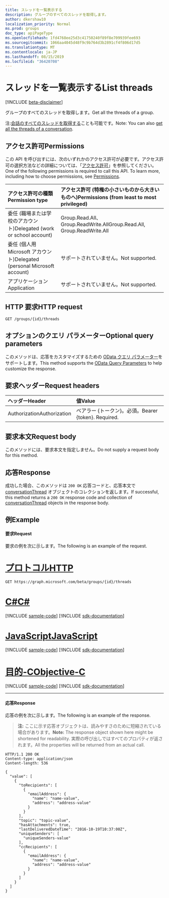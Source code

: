 ```yaml
---
title: スレッドを一覧表示する
description: グループのすべてのスレッドを取得します。
author: dkershaw10
localization_priority: Normal
ms.prod: groups
doc_type: apiPageType
ms.openlocfilehash: 1fd4768ee25d3c41750240f89f8e709939fee693
ms.sourcegitcommit: 1066aa4045d48f9c9b764d3b2891cf4f806d17d5
ms.translationtype: MT
ms.contentlocale: ja-JP
ms.lasthandoff: 08/15/2019
ms.locfileid: "36420708"
---
```

# <a name="list-threads"></a><span data-ttu-id="ae5c6-103">スレッドを一覧表示する</span><span class="sxs-lookup"><span data-stu-id="ae5c6-103">List threads</span></span>

[!INCLUDE [beta-disclaimer](../../includes/beta-disclaimer.md)]

<span data-ttu-id="ae5c6-104">グループのすべてのスレッドを取得します。</span><span class="sxs-lookup"><span data-stu-id="ae5c6-104">Get all the threads of a group.</span></span>

<span data-ttu-id="ae5c6-105">注:[会話のすべてのスレッドを取得する](conversation-list-threads.md)ことも可能です。</span><span class="sxs-lookup"><span data-stu-id="ae5c6-105">Note: You can also [get all the threads of a conversation](conversation-list-threads.md).</span></span>

## <a name="permissions"></a><span data-ttu-id="ae5c6-106">アクセス許可</span><span class="sxs-lookup"><span data-stu-id="ae5c6-106">Permissions</span></span>
<span data-ttu-id="ae5c6-p101">この API を呼び出すには、次のいずれかのアクセス許可が必要です。アクセス許可の選択方法などの詳細については、「[アクセス許可](/graph/permissions-reference)」を参照してください。</span><span class="sxs-lookup"><span data-stu-id="ae5c6-p101">One of the following permissions is required to call this API. To learn more, including how to choose permissions, see [Permissions](/graph/permissions-reference).</span></span>

|<span data-ttu-id="ae5c6-109">アクセス許可の種類</span><span class="sxs-lookup"><span data-stu-id="ae5c6-109">Permission type</span></span>      | <span data-ttu-id="ae5c6-110">アクセス許可 (特権の小さいものから大きいものへ)</span><span class="sxs-lookup"><span data-stu-id="ae5c6-110">Permissions (from least to most privileged)</span></span>              |
|:--------------------|:---------------------------------------------------------|
|<span data-ttu-id="ae5c6-111">委任 (職場または学校のアカウント)</span><span class="sxs-lookup"><span data-stu-id="ae5c6-111">Delegated (work or school account)</span></span> | <span data-ttu-id="ae5c6-112">Group.Read.All、Group.ReadWrite.All</span><span class="sxs-lookup"><span data-stu-id="ae5c6-112">Group.Read.All, Group.ReadWrite.All</span></span>    |
|<span data-ttu-id="ae5c6-113">委任 (個人用 Microsoft アカウント)</span><span class="sxs-lookup"><span data-stu-id="ae5c6-113">Delegated (personal Microsoft account)</span></span> | <span data-ttu-id="ae5c6-114">サポートされていません。</span><span class="sxs-lookup"><span data-stu-id="ae5c6-114">Not supported.</span></span>    |
|<span data-ttu-id="ae5c6-115">アプリケーション</span><span class="sxs-lookup"><span data-stu-id="ae5c6-115">Application</span></span> | <span data-ttu-id="ae5c6-116">サポートされていません。</span><span class="sxs-lookup"><span data-stu-id="ae5c6-116">Not supported.</span></span> |

## <a name="http-request"></a><span data-ttu-id="ae5c6-117">HTTP 要求</span><span class="sxs-lookup"><span data-stu-id="ae5c6-117">HTTP request</span></span>
<!-- { "blockType": "ignored" } -->
```http
GET /groups/{id}/threads
```

## <a name="optional-query-parameters"></a><span data-ttu-id="ae5c6-118">オプションのクエリ パラメーター</span><span class="sxs-lookup"><span data-stu-id="ae5c6-118">Optional query parameters</span></span>
<span data-ttu-id="ae5c6-119">このメソッドは、応答をカスタマイズするための [OData クエリ パラメーター](/graph/query-parameters)をサポートします。</span><span class="sxs-lookup"><span data-stu-id="ae5c6-119">This method supports the [OData Query Parameters](/graph/query-parameters) to help customize the response.</span></span>

## <a name="request-headers"></a><span data-ttu-id="ae5c6-120">要求ヘッダー</span><span class="sxs-lookup"><span data-stu-id="ae5c6-120">Request headers</span></span>
| <span data-ttu-id="ae5c6-121">ヘッダー</span><span class="sxs-lookup"><span data-stu-id="ae5c6-121">Header</span></span>       | <span data-ttu-id="ae5c6-122">値</span><span class="sxs-lookup"><span data-stu-id="ae5c6-122">Value</span></span> |
|:---------------|:--------|
| <span data-ttu-id="ae5c6-123">Authorization</span><span class="sxs-lookup"><span data-stu-id="ae5c6-123">Authorization</span></span>  | <span data-ttu-id="ae5c6-p102">ベアラー {トークン}。必須。</span><span class="sxs-lookup"><span data-stu-id="ae5c6-p102">Bearer {token}. Required.</span></span>  |

## <a name="request-body"></a><span data-ttu-id="ae5c6-126">要求本文</span><span class="sxs-lookup"><span data-stu-id="ae5c6-126">Request body</span></span>
<span data-ttu-id="ae5c6-127">このメソッドには、要求本文を指定しません。</span><span class="sxs-lookup"><span data-stu-id="ae5c6-127">Do not supply a request body for this method.</span></span>

## <a name="response"></a><span data-ttu-id="ae5c6-128">応答</span><span class="sxs-lookup"><span data-stu-id="ae5c6-128">Response</span></span>
<span data-ttu-id="ae5c6-129">成功した場合、このメソッドは `200 OK` 応答コードと、応答本文で [conversationThread](../resources/conversationthread.md) オブジェクトのコレクションを返します。</span><span class="sxs-lookup"><span data-stu-id="ae5c6-129">If successful, this method returns a `200 OK` response code and collection of [conversationThread](../resources/conversationthread.md) objects in the response body.</span></span>

## <a name="example"></a><span data-ttu-id="ae5c6-130">例</span><span class="sxs-lookup"><span data-stu-id="ae5c6-130">Example</span></span>
#### <a name="request"></a><span data-ttu-id="ae5c6-131">要求</span><span class="sxs-lookup"><span data-stu-id="ae5c6-131">Request</span></span>
<span data-ttu-id="ae5c6-132">要求の例を次に示します。</span><span class="sxs-lookup"><span data-stu-id="ae5c6-132">The following is an example of the request.</span></span>

# <a name="httptabhttp"></a>[<span data-ttu-id="ae5c6-133">プロトコル</span><span class="sxs-lookup"><span data-stu-id="ae5c6-133">HTTP</span></span>](#tab/http)
<!-- {
  "blockType": "request",
  "name": "get_group_threads"
}-->
```http
GET https://graph.microsoft.com/beta/groups/{id}/threads
```
# <a name="ctabcsharp"></a>[<span data-ttu-id="ae5c6-134">C#</span><span class="sxs-lookup"><span data-stu-id="ae5c6-134">C#</span></span>](#tab/csharp)
[!INCLUDE [sample-code](../includes/snippets/csharp/get-group-threads-csharp-snippets.md)]
[!INCLUDE [sdk-documentation](../includes/snippets/snippets-sdk-documentation-link.md)]

# <a name="javascripttabjavascript"></a>[<span data-ttu-id="ae5c6-135">JavaScript</span><span class="sxs-lookup"><span data-stu-id="ae5c6-135">JavaScript</span></span>](#tab/javascript)
[!INCLUDE [sample-code](../includes/snippets/javascript/get-group-threads-javascript-snippets.md)]
[!INCLUDE [sdk-documentation](../includes/snippets/snippets-sdk-documentation-link.md)]

# <a name="objective-ctabobjc"></a>[<span data-ttu-id="ae5c6-136">目的-C</span><span class="sxs-lookup"><span data-stu-id="ae5c6-136">Objective-C</span></span>](#tab/objc)
[!INCLUDE [sample-code](../includes/snippets/objc/get-group-threads-objc-snippets.md)]
[!INCLUDE [sdk-documentation](../includes/snippets/snippets-sdk-documentation-link.md)]

---


#### <a name="response"></a><span data-ttu-id="ae5c6-137">応答</span><span class="sxs-lookup"><span data-stu-id="ae5c6-137">Response</span></span>
<span data-ttu-id="ae5c6-138">応答の例を次に示します。</span><span class="sxs-lookup"><span data-stu-id="ae5c6-138">The following is an example of the response.</span></span>
><span data-ttu-id="ae5c6-139">**注:** ここに示す応答オブジェクトは、読みやすさのために短縮されている場合があります。</span><span class="sxs-lookup"><span data-stu-id="ae5c6-139">**Note:** The response object shown here might be shortened for readability.</span></span> <span data-ttu-id="ae5c6-140">実際の呼び出しではすべてのプロパティが返されます。</span><span class="sxs-lookup"><span data-stu-id="ae5c6-140">All the properties will be returned from an actual call.</span></span>
<!-- {
  "blockType": "response",
  "truncated": true,
  "@odata.type": "microsoft.graph.conversationThread",
  "isCollection": true
} -->
```http
HTTP/1.1 200 OK
Content-type: application/json
Content-length: 536

{
  "value": [
    {
      "toRecipients": [
        {
          "emailAddress": {
            "name": "name-value",
            "address": "address-value"
          }
        }
      ],
      "topic": "topic-value",
      "hasAttachments": true,
      "lastDeliveredDateTime": "2016-10-19T10:37:00Z",
      "uniqueSenders": [
        "uniqueSenders-value"
      ],
      "ccRecipients": [
        {
          "emailAddress": {
            "name": "name-value",
            "address": "address-value"
          }
        }
      ]
    }
  ]
}
```

<!-- uuid: 8fcb5dbc-d5aa-4681-8e31-b001d5168d79
2015-10-25 14:57:30 UTC -->
<!--
{
  "type": "#page.annotation",
  "description": "List group threads",
  "keywords": "",
  "section": "documentation",
  "tocPath": "",
  "suppressions": [
  ]
}
-->
